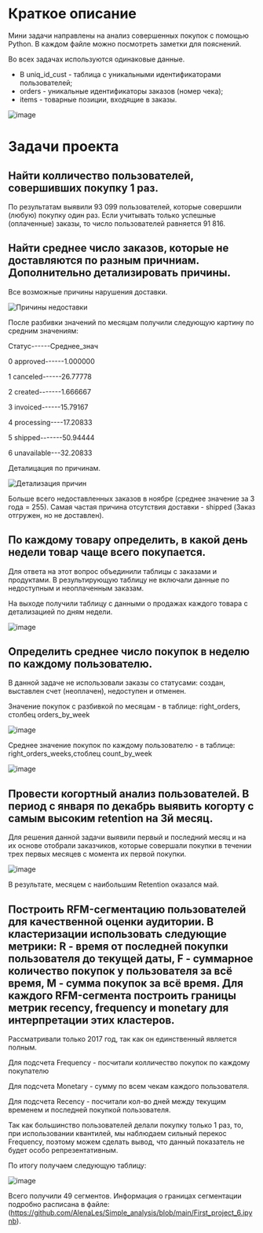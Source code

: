 # Краткое описание
Мини задачи направлены на анализ совершенных покупок с помощью Python. В каждом файле можно посмотреть заметки для пояснений.

Во всех задачах используются одинаковые данные. 
- В uniq_id_cust - таблица с уникальными идентификаторами пользователей;
- orders - уникальные идентификаторы заказов (номер чека);
- items - товарные позиции, входящие в заказы.

![image](https://user-images.githubusercontent.com/100629361/205740628-b6d5a735-3bff-4e70-8241-951f62956fd9.png)

# Задачи проекта

## Найти колличество пользователей, совершивших покупку 1 раз.

По результатам выявили 93 099 пользователей, которые совершили (любую) покупку один раз. Если учитывать только успешные (оплаченные) заказы, то число пользователей равняется 91 816.

## Найти среднее число заказов, которые не доставляются по разным причниам. Дополнительно детализировать причины.

Все возможные причины нарушения доставки.

![Причины недоставки](https://user-images.githubusercontent.com/100629361/205737139-5ab0b25b-1022-48f8-816b-6068bcc1fe7a.PNG)

После разбивки значений по месяцам получили следующую картину по средним значениям:

Статус------Среднее_знач

0	approved------1.000000

1	canceled------26.77778

2	created-------1.666667

3	invoiced------15.79167

4	processing----17.20833

5	shipped-------50.94444

6	unavailable---32.20833

Деталицация по причинам.

![Детализация причин](https://user-images.githubusercontent.com/100629361/205738048-642bd5ed-606f-45c8-8e0c-5e61af888d8f.PNG)

Больше всего недоставленных заказов в ноябре (среднее значение за 3 года = 255).
Самая частая причина отсутствия доставки - shipped (Заказ отгружен, но не доставлен).

## По каждому товару определить, в какой день недели товар чаще всего покупается.

Для ответа на этот вопрос объединили таблицы с заказами и продуктами. В результирующую таблицу не включали данные по недоступным и неоплаченным заказам.

На выходе получили таблицу с данными о продажах каждого товара с детализацией по дням недели.

![image](https://user-images.githubusercontent.com/100629361/205740378-a457c175-258a-4c86-95e4-f775b5ed06e0.png)

## Определить среднее число покупок в неделю по каждому пользователю.

В данной задаче не использовали заказы со статусами: создан, выставлен счет (неоплачен), недоступен и отменен.

Значение покупок с разбивкой по месяцам - в таблице: right_orders, столбец orders_by_week

![image](https://user-images.githubusercontent.com/100629361/205741349-75509a1f-f8de-4187-ac1c-4b47f771c129.png)

Среднее значение покупок по каждому пользователю - в таблице: right_orders_weeks,стоблец count_by_week

![image](https://user-images.githubusercontent.com/100629361/205741405-614d3cd5-fa9e-40e4-9c06-4363241583b7.png)


## Провести когортный анализ пользователей. В период с января по декабрь выявить когорту с самым высоким retention на 3й месяц.

Для решения данной задачи выявили первый и последний месяц и на их основе отобрали заказчиков, которые совершали покупки в течении трех первых месяцев с момента их первой покупки.

![image](https://user-images.githubusercontent.com/100629361/205742112-f29e2a66-a221-45b5-aa7a-4152283c8013.png)

В результате, месяцем с наибольшим Retention оказался май.

## Построить RFM-сегментацию пользователей для качественной оценки аудитории. В кластеризации использовать следующие метрики: R - время от последней покупки пользователя до текущей даты, F - суммарное количество покупок у пользователя за всё время, M - сумма покупок за всё время. Для каждого RFM-сегмента построить границы метрик recency, frequency и monetary для интерпретации этих кластеров.

Рассматривали только 2017 год, так как он единственный является полным.

Для подсчета Frequency - посчитали колличество покупок по каждому покупателю

Для подсчета Monetary - сумму по всем чекам каждого пользователя.

Для подсчета Recency - посчитали кол-во дней между текущим временем и последней покупкой пользователя.

Так как большинство пользователей делали покупку только 1 раз, то, при использовании квантилей, мы наблюдаем сильный перекос Frequency, поэтому можем сделать вывод, что данный показатель не будет особо репрезентативным.

По итогу получаем следующую таблицу:

![image](https://user-images.githubusercontent.com/100629361/205749251-8b1b0a98-8779-4d7d-bdd7-2c00568ca786.png)

Всего получили 49 сегментов. Информация о границах сегментации подробно расписана в файле:  (https://github.com/AlenaLes/Simple_analysis/blob/main/First_project_6.ipynb).
